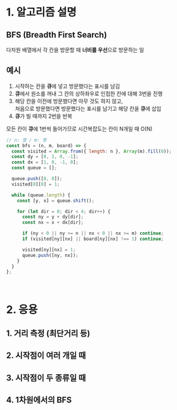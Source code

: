 # 1. 알고리즘 설명

## BFS (Breadth First Search)

다차원 배열에서 각 칸을 방문할 때 **너비를 우선**으로 방문하는 일

## 예시

1. 시작하는 칸을 **큐**에 넣고 방문했다는 표시를 남김
2. **큐**에서 원소를 꺼내 그 칸의 상하좌우로 인접한 칸에 대해 3번을 진행
3. 해당 칸을 이전에 방문했다면 아무 것도 하지 않고,  
   처음으로 방문했다면 방문했다는 표시를 남기고 해당 칸을 **큐**에 삽입
4. **큐**가 빌 때까지 2번을 반복

모든 칸이 **큐**에 1번씩 들어가므로 시간복잡도는 칸이 N개일 때 O(N)

```js
// n: 열 / m: 행
const bfs = (n, m, board) => {
  const visited = Array.from({ length: n }, Array(m).fill(0));
  const dy = [0, 1, 0, -1];
  const dx = [1, 0, -1, 0];
  const queue = [];

  queue.push([0, 0]);
  visited[0][0] = 1;

  while (queue.length) {
    const [y, x] = queue.shift();

    for (let dir = 0; dir < 4; dir++) {
      const ny = y + dy[dir];
      const nx = x + dx[dir];

      if (ny < 0 || ny >= n || nx < 0 || nx >= m) continue;
      if (visited[ny][nx] || board[ny][nx] !== 1) continue;

      visited[ny][nx] = 1;
      queue.push([ny, nx]);
    }
  }
};
```

<br>

# 2. 응용

## 1. 거리 측정 (최단거리 등)

## 2. 시작점이 여러 개일 때

## 3. 시작점이 두 종류일 때

## 4. 1차원에서의 BFS
